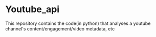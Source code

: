 # Youtube_api
This repository contains the code(in python) that analyses a youtube channel's content/engagement/video metadata, etc
